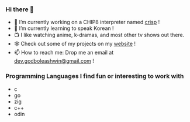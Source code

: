 ### Hi there 👋

- 🔭 I’m currently working on a CHIP8 interpreter named [crisp](https://github.com/aelobdog/crisp) !
- 🌱 I’m currently learning to speak Korean !
- 📺 I like watching anime, k-dramas, and most other tv shows out there.
- 🕸 Check out some of my projects on my [website](https://aelobdog.github.io) !
- 📫 How to reach me: Drop me an email at dev.godboleashwin@gmail.com !

### Programming Languages I find fun or interesting to work with
- c
- go
- zig
- c++
- odin
